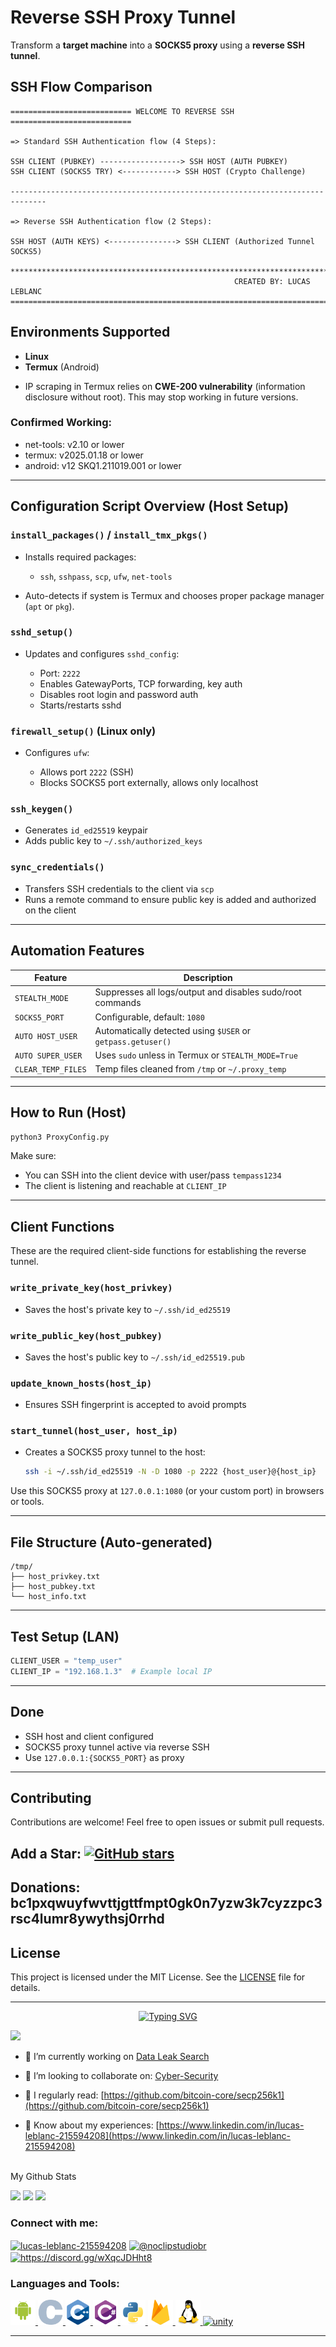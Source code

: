 # Reverse SSH Proxy Tunnel

Transform a **target machine** into a **SOCKS5 proxy** using a **reverse SSH tunnel**.

## SSH Flow Comparison

```text
=========================== WELCOME TO REVERSE SSH ===========================

=> Standard SSH Authentication flow (4 Steps):

SSH CLIENT (PUBKEY) ------------------> SSH HOST (AUTH PUBKEY)
SSH CLIENT (SOCKS5 TRY) <------------> SSH HOST (Crypto Challenge)

------------------------------------------------------------------------------

=> Reverse SSH Authentication flow (2 Steps):

SSH HOST (AUTH KEYS) <---------------> SSH CLIENT (Authorized Tunnel SOCKS5)

******************************************************************************
                                                  CREATED BY: LUCAS LEBLANC
==============================================================================
```

## Environments Supported

* **Linux**
* **Termux** (Android)

- IP scraping in Termux relies on **CWE-200 vulnerability** (information disclosure without root). This may stop working in future versions.

### Confirmed Working:

* net-tools: v2.10 or lower
* termux: v2025.01.18 or lower
* android: v12 SKQ1.211019.001 or lower

---

## Configuration Script Overview (Host Setup)

### `install_packages()` / `install_tmx_pkgs()`

* Installs required packages:

  * `ssh`, `sshpass`, `scp`, `ufw`, `net-tools`
* Auto-detects if system is Termux and chooses proper package manager (`apt` or `pkg`).

### `sshd_setup()`

* Updates and configures `sshd_config`:

  * Port: `2222`
  * Enables GatewayPorts, TCP forwarding, key auth
  * Disables root login and password auth
  * Starts/restarts sshd

### `firewall_setup()` (Linux only)

* Configures `ufw`:

  * Allows port `2222` (SSH)
  * Blocks SOCKS5 port externally, allows only localhost

### `ssh_keygen()`

* Generates `id_ed25519` keypair
* Adds public key to `~/.ssh/authorized_keys`

### `sync_credentials()`

* Transfers SSH credentials to the client via `scp`
* Runs a remote command to ensure public key is added and authorized on the client

---

## Automation Features

| Feature            | Description                                                 |
| ------------------ | ----------------------------------------------------------- |
| `STEALTH_MODE`     | Suppresses all logs/output and disables sudo/root commands  |
| `SOCKS5_PORT`      | Configurable, default: `1080`                               |
| `AUTO HOST_USER`   | Automatically detected using `$USER` or `getpass.getuser()` |
| `AUTO SUPER_USER`  | Uses `sudo` unless in Termux or `STEALTH_MODE=True`         |
| `CLEAR_TEMP_FILES` | Temp files cleaned from `/tmp` or `~/.proxy_temp`           |

---

## How to Run (Host)

```bash
python3 ProxyConfig.py
```

Make sure:

* You can SSH into the client device with user/pass `tempass1234`
* The client is listening and reachable at `CLIENT_IP`

---

## Client Functions

These are the required client-side functions for establishing the reverse tunnel.

### `write_private_key(host_privkey)`

* Saves the host's private key to `~/.ssh/id_ed25519`

### `write_public_key(host_pubkey)`

* Saves the host's public key to `~/.ssh/id_ed25519.pub`

### `update_known_hosts(host_ip)`

* Ensures SSH fingerprint is accepted to avoid prompts

### `start_tunnel(host_user, host_ip)`

* Creates a SOCKS5 proxy tunnel to the host:

  ```bash
  ssh -i ~/.ssh/id_ed25519 -N -D 1080 -p 2222 {host_user}@{host_ip}
  ```

Use this SOCKS5 proxy at `127.0.0.1:1080` (or your custom port) in browsers or tools.

---

## File Structure (Auto-generated)

```text
/tmp/
├── host_privkey.txt
├── host_pubkey.txt
└── host_info.txt
```

---

## Test Setup (LAN)

```python
CLIENT_USER = "temp_user"
CLIENT_IP = "192.168.1.3"  # Example local IP
```

---

## Done

* SSH host and client configured
* SOCKS5 proxy tunnel active via reverse SSH
* Use `127.0.0.1:{SOCKS5_PORT}` as proxy

---

## Contributing

Contributions are welcome! Feel free to open issues or submit pull requests.

## Add a Star: <a href="https://github.com/lucaselblanc/pollardsrho/stargazers"><img src="https://img.shields.io/github/stars/lucaselblanc/pollardsrho?style=flat-square" alt="GitHub stars" style="vertical-align: bottom; width: 65px; height: auto;"></a>

## Donations: bc1pxqwuyfwvttjgttfmpt0gk0n7yzw3k7cyzzpc3rsc4lumr8ywythsj0rrhd

## License

This project is licensed under the MIT License. See the [LICENSE](LICENSE) file for details.

---

<p align="center">
  <a href="https://github.com/lucaselblanc">
    <img src="https://readme-typing-svg.demolab.com?font=Georgia&size=18&duration=2000&pause=100&multiline=true&width=500&height=80&lines=Lucas+Leblanc;Programmer+%7C+Student+%7C+Cyber+Security;+%7C+Android+%7C+Apps" alt="Typing SVG" />
  </a>
</p>

<a href="https://github.com/lucaselblanc">
    <img src="https://github-stats-alpha.vercel.app/api?username=lucaselblanc&cc=22272e&tc=37BCF6&ic=fff&bc=0000">
</a>

- 🔭 I’m currently working on [Data Leak Search](https://play.google.com/store/apps/details?id=com.NoClipStudio.DataBaseSearch)

- 🚀 I’m looking to collaborate on: [Cyber-Security](https://play.google.com/store/apps/details?id=com.hashsuite.droid)

- 📝 I regularly read: [https://github.com/bitcoin-core/secp256k1](https://github.com/bitcoin-core/secp256k1)

- 📄 Know about my experiences: [https://www.linkedin.com/in/lucas-leblanc-215594208](https://www.linkedin.com/in/lucas-leblanc-215594208)

<br>
My Github Stats

![](http://github-profile-summary-cards.vercel.app/api/cards/profile-details?username=lucaselblanc&theme=dracula) 
![](http://github-profile-summary-cards.vercel.app/api/cards/repos-per-language?username=lucaselblanc&theme=dracula) 
![](http://github-profile-summary-cards.vercel.app/api/cards/most-commit-language?username=lucaselblanc&theme=dracula)

<h3 align="left">Connect with me:</h3>
<p align="left">
<a href="https://www.linkedin.com/in/lucas-leblanc-215594208" target="blank"><img align="center" src="https://raw.githubusercontent.com/rahuldkjain/github-profile-readme-generator/master/src/images/icons/Social/linked-in-alt.svg" alt="lucas-leblanc-215594208" height="30" width="40" /></a>
<a href="https://www.youtube.com/@noclipstudiobr" target="blank"><img align="center" src="https://raw.githubusercontent.com/rahuldkjain/github-profile-readme-generator/master/src/images/icons/Social/youtube.svg" alt="@noclipstudiobr" height="30" width="40" /></a>
<a href="https://discord.gg/https://discord.gg/wXqcJDHht8" target="blank"><img align="center" src="https://raw.githubusercontent.com/rahuldkjain/github-profile-readme-generator/master/src/images/icons/Social/discord.svg" alt="https://discord.gg/wXqcJDHht8" height="30" width="40" /></a>
</p>

<h3 align="left">Languages and Tools:</h3>
<p align="left"> <a href="https://developer.android.com" target="_blank" rel="noreferrer"> <img src="https://raw.githubusercontent.com/devicons/devicon/master/icons/android/android-original-wordmark.svg" alt="android" width="40" height="40"/> </a> <a href="https://www.cprogramming.com/" target="_blank" rel="noreferrer"> <img src="https://raw.githubusercontent.com/devicons/devicon/master/icons/c/c-original.svg" alt="c" width="40" height="40"/> </a> <a href="https://www.w3schools.com/cpp/" target="_blank" rel="noreferrer"> <img src="https://raw.githubusercontent.com/devicons/devicon/master/icons/cplusplus/cplusplus-original.svg" alt="cplusplus" width="40" height="40"/> </a> <a href="https://www.w3schools.com/cs/" target="_blank" rel="noreferrer"> <img src="https://raw.githubusercontent.com/devicons/devicon/master/icons/csharp/csharp-original.svg" alt="csharp" width="40" height="40"/> </a> <a href="https://www.python.org" target="_blank" rel="noreferrer"> <img src="https://raw.githubusercontent.com/devicons/devicon/master/icons/python/python-original.svg" alt="python" width="40" height="40"/> </a> <a href="https://www.cprogramming.com/" target="_blank" rel="noreferrer"> <img src="https://raw.githubusercontent.com/devicons/devicon/master/icons/firebase/firebase-original.svg" alt="firebase" width="40" height="40"/> </a> <a href="https://www.linux.org/" target="_blank" rel="noreferrer"> <img src="https://raw.githubusercontent.com/devicons/devicon/master/icons/linux/linux-original.svg" alt="linux" width="40" height="40"/> </a> <a href="https://unity.com/" target="_blank" rel="noreferrer"> <img src="https://www.vectorlogo.zone/logos/unity3d/unity3d-icon.svg" alt="unity" width="40" height="40"/> </a> </p>

---
